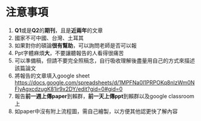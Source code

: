 # 注意事項
1. **Q1**或是**Q2**的**期刊**，且是**近兩年**的文章
2. 國家不可中國、台灣、土耳其
3. 如果對你的碩論**很有幫助**，可以詢問老師是否可以報
4. Ppt字體麻煩**大**，不要讓聽報告的人看得很痛苦
5. 可以準備稿，但請不要完全照稿念，自行吸收理解後盡量用自己的方式來描述該篇論文
6. 將報告的文章填入google sheet
https://docs.google.com/spreadsheets/d/1MPFNa0l1PRPOKq8nlzWm0NFlyAgxcdzugK81ir9x2DY/edit?gid=0#gid=0
7. 報告**前一週上傳paper**到賴群，**前一天上傳ppt**到賴群以及google classroom上
8. 如paper中沒有附上流程圖，需自己繪製，以方便其他認更快了解內容

